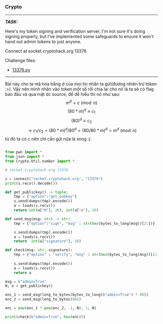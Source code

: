 
### Crypto

---

**_TASK:_**

Here's my token signing and verification server. I'm not sure it's doing signing properly, but I've implemented some safeguards to ensure it won't hand out admin tokens to just anyone.

Connect at socket.cryptohack.org 13376

Challenge files:
  - [13376.py](https://cryptohack.org/static/challenges/13376_f33b73edaadf6e553906fb0fc2b79385.py)

---

Bài này cho ta mã hóa bằng d của mọi tin nhắn ta gửi(đương nhiên trừ token :>). Vậy nên mình nhân vào token một số rồi chia lại cho nó là ta sẽ có flag ban đàu và qua mặt dc source, để dễ hiểu thì nó như sau:
$$m ^ d = c \pmod{n}$$
$$(80 * m) ^ {d} \equiv c_1$$
$$(80 ) ^ {d} \equiv c_2$$
$$\to c_1 / c_2 = (80 * m) ^ d / 80 ^ d = (80 / 80 * m) ^ d = m ^ d \pmod{n}$$
từ đó ta có c nên chỉ cần gửi nữa là xong :).
```py

from pwn import *
from json import *
from Crypto.Util.number import *

# socket.cryptohack.org 13376

s = connect("socket.cryptohack.org", "13376")
print(s.recv().decode())

def get_publickey() -> tuple:
    tmp = {"option":"get_pubkey"}
    s.send(dumps(tmp).encode())
    a = loads(s.recv())
    return int(a["N"], 16), int(a["e"], 16)

def send_msg(msg: str) -> str:
    tmp = {"option":"sign", "msg" : str(hex(bytes_to_long(msg))[2:])}

    s.send(dumps(tmp).encode())
    a = loads(s.recv())
    return  int(a["signature"], 16)

def check(msg: str, signature):
    tmp = {"option" : "verify", "msg" : str(hex(bytes_to_long(msg))[2:]), "signature" : signature}
    
    s.send(dumps(tmp).encode())
    a = loads(s.recv())
    return a

msg = b"admin=True"
N, e = get_publickey()

enc_1 = send_msg(long_to_bytes(bytes_to_long(b"admin=True") * 80))
enc_2 = send_msg(long_to_bytes(80))

enc = pow(enc_1 * pow(enc_2, -1, N), 1, N)

print(check(b"admin=True", hex(enc)))



```
